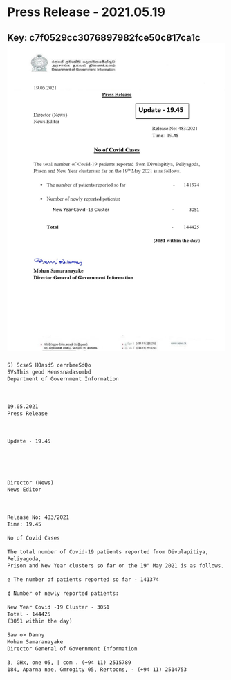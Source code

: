 # Press Release - 2021.05.19 
Key: c7f0529cc3076897982fce50c817ca1c 
![img](img/c7f0529cc3076897982fce50c817ca1c.jpg)
---
```
S) ScseS HOasdS cerrbmeSdQo
SVsThis geod Henssnadasombd
Department of Government Information

 

19.05.2021
Press Release

 

Update - 19.45

 

 

Director (News)
News Editor

 

Release No: 483/2021
Time: 19.45

No of Covid Cases

The total number of Covid-19 patients reported from Divulapitiya, Peliyagoda,
Prison and New Year clusters so far on the 19" May 2021 is as follows.

e The number of patients reported so far - 141374

¢ Number of newly reported patients:

New Year Covid -19 Cluster - 3051
Total - 144425
(3051 within the day)

Saw o> Danny
Mohan Samaranayake
Director General of Government Information

3, GHx, one 05, | com . (+94 11) 2515789
184, Aparna nae, Gmrogity 05, Rertoons, - (+94 11) 2514753

   

```
